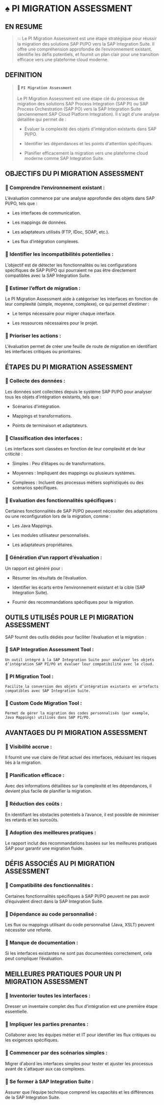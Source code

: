 # ♠ PI MIGRATION ASSESSMENT

## EN RESUME

> :boom: Le PI Migration Assessment est une étape stratégique pour réussir la migration des solutions SAP PI/PO vers la SAP Integration Suite. Il offre une compréhension approfondie de l’environnement existant, identifie les défis potentiels, et fournit un plan clair pour une transition efficace vers une plateforme cloud moderne.

## DEFINITION

> #### :bookmark: `PI Migration Assessment`
>
> Le PI Migration Assessment est une étape clé du processus de migration des solutions SAP Process Integration (SAP PI) ou SAP Process Orchestration (SAP PO) vers la SAP Integration Suite (anciennement SAP Cloud Platform Integration). Il s'agit d'une analyse détaillée qui permet de :
>
> - Évaluer la complexité des objets d'intégration existants dans SAP PI/PO.
>
> - Identifier les dépendances et les points d'attention spécifiques.
>
> - Planifier efficacement la migration vers une plateforme cloud moderne comme SAP Integration Suite.

## OBJECTIFS DU PI MIGRATION ASSESSMENT

### :small_red_triangle_down: Comprendre l’environnement existant :

L’évaluation commence par une analyse approfondie des objets dans SAP PI/PO, tels que :

- Les interfaces de communication.

- Les mappings de données.

- Les adaptateurs utilisés (FTP, IDoc, SOAP, etc.).

- Les flux d’intégration complexes.

### :small_red_triangle_down: Identifier les incompatibilités potentielles :

L’objectif est de détecter les fonctionnalités ou les configurations spécifiques de SAP PI/PO qui pourraient ne pas être directement compatibles avec la SAP Integration Suite.

### :small_red_triangle_down: Estimer l’effort de migration :

Le PI Migration Assessment aide à catégoriser les interfaces en fonction de leur complexité (simple, moyenne, complexe), ce qui permet d’estimer :

- Le temps nécessaire pour migrer chaque interface.

- Les ressources nécessaires pour le projet.

### :small_red_triangle_down: Prioriser les actions :

L’évaluation permet de créer une feuille de route de migration en identifiant les interfaces critiques ou prioritaires.

## ÉTAPES DU PI MIGRATION ASSESSMENT

### :small_red_triangle_down: Collecte des données :

Les données sont collectées depuis le système SAP PI/PO pour analyser tous les objets d’intégration existants, tels que :

- Scénarios d'intégration.

- Mappings et transformations.

- Points de terminaison et adaptateurs.

### :small_red_triangle_down: Classification des interfaces :

Les interfaces sont classées en fonction de leur complexité et de leur criticité :

- Simples : Peu d’étapes ou de transformations.

- Moyennes : Impliquent des mappings ou plusieurs systèmes.

- Complexes : Incluent des processus métiers sophistiqués ou des scénarios spécifiques.

### :small_red_triangle_down: Evaluation des fonctionnalités spécifiques :

Certaines fonctionnalités de SAP PI/PO peuvent nécessiter des adaptations ou une reconfiguration lors de la migration, comme :

- Les Java Mappings.

- Les modules utilisateur personnalisés.

- Les adaptateurs propriétaires.

### :small_red_triangle_down: Génération d’un rapport d’évaluation :

Un rapport est généré pour :

- Résumer les résultats de l’évaluation.

- Identifier les écarts entre l’environnement existant et la cible (SAP Integration Suite).

- Fournir des recommandations spécifiques pour la migration.

## OUTILS UTILISÉS POUR LE PI MIGRATION ASSESSMENT

SAP fournit des outils dédiés pour faciliter l’évaluation et la migration :

### :small_red_triangle_down: SAP Integration Assessment Tool :

    Un outil intégré à la SAP Integration Suite pour analyser les objets d’intégration SAP PI/PO et évaluer leur compatibilité avec le cloud.

### :small_red_triangle_down: PI Migration Tool :

    Facilite la conversion des objets d’intégration existants en artefacts compatibles avec SAP Integration Suite.

### :small_red_triangle_down: Custom Code Migration Tool :

    Permet de gérer la migration des codes personnalisés (par exemple, Java Mappings) utilisés dans SAP PI/PO.

## AVANTAGES DU PI MIGRATION ASSESSMENT

### :small_red_triangle_down: Visibilité accrue :

Il fournit une vue claire de l’état actuel des interfaces, réduisant les risques liés à la migration.

### :small_red_triangle_down: Planification efficace :

Avec des informations détaillées sur la complexité et les dépendances, il devient plus facile de planifier la migration.

### :small_red_triangle_down: Réduction des coûts :

En identifiant les obstacles potentiels à l’avance, il est possible de minimiser les retards et les surcoûts.

### :small_red_triangle_down: Adoption des meilleures pratiques :

Le rapport inclut des recommandations basées sur les meilleures pratiques SAP pour garantir une migration fluide.

## DÉFIS ASSOCIÉS AU PI MIGRATION ASSESSMENT

### :small_red_triangle_down: Compatibilité des fonctionnalités :

Certaines fonctionnalités spécifiques à SAP PI/PO peuvent ne pas avoir d’équivalent direct dans la SAP Integration Suite.

### :small_red_triangle_down: Dépendance au code personnalisé :

Les flux ou mappings utilisant du code personnalisé (Java, XSLT) peuvent nécessiter une refonte.

### :small_red_triangle_down: Manque de documentation :

Si les interfaces existantes ne sont pas documentées correctement, cela peut compliquer l’évaluation.

## MEILLEURES PRATIQUES POUR UN PI MIGRATION ASSESSMENT

### :small_red_triangle_down: Inventorier toutes les interfaces :

Dresser un inventaire complet des flux d’intégration est une première étape essentielle.

### :small_red_triangle_down: Impliquer les parties prenantes :

Collaborer avec les équipes métier et IT pour identifier les flux critiques ou les exigences spécifiques.

### :small_red_triangle_down: Commencer par des scénarios simples :

Migrer d'abord les interfaces simples pour tester et ajuster les processus avant de s'attaquer aux cas complexes.

### :small_red_triangle_down: Se former à SAP Integration Suite :

Assurer que l’équipe technique comprend les capacités et les différences de la SAP Integration Suite.
